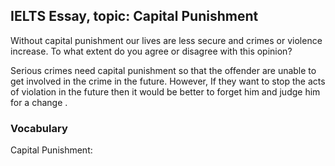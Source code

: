 ## IELTS Essay, topic: Capital Punishment

Without capital punishment our lives are less secure and crimes or violence increase. To what extent do you agree or disagree with this opinion?

Serious crimes need capital punishment so that the offender are unable to get involved in the crime in the future. However, If they want to stop the acts of violation in the future then it would be better to forget him and judge him for a change .

### Vocabulary

Capital Punishment: 
